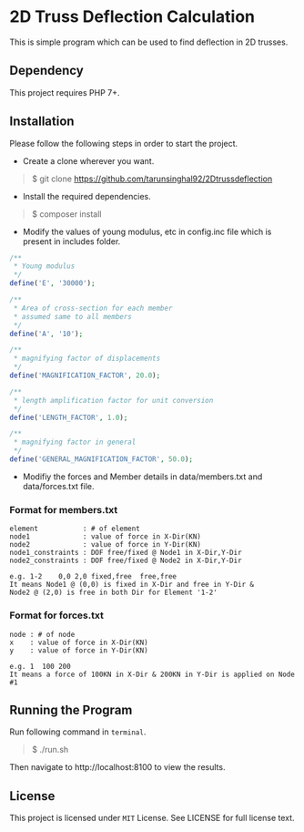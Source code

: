 # 2D Truss Deflection Calculation

This is simple program which can be used to find deflection in 2D trusses. 

## Dependency

This project requires PHP 7+.


## Installation

Please follow the following steps in order to start the project.

* Create a clone wherever you want.

>$ git clone https://github.com/tarunsinghal92/2Dtrussdeflection

* Install the required dependencies.

>$ composer install

* Modify the values of young modulus, etc in config.inc file which is present in includes folder.

```php
/**
 * Young modulus 
 */
define('E', '30000');

/**
 * Area of cross-section for each member
 * assumed same to all members
 */
define('A', '10');

/**
 * magnifying factor of displacements
 */
define('MAGNIFICATION_FACTOR', 20.0);

/**
 * length amplification factor for unit conversion
 */
define('LENGTH_FACTOR', 1.0);

/**
 * magnifying factor in general
 */
define('GENERAL_MAGNIFICATION_FACTOR', 50.0);
```
* Modifiy the forces and Member details in data/members.txt and data/forces.txt file.

### Format for members.txt

```
element           : # of element
node1             : value of force in X-Dir(KN)
node2             : value of force in Y-Dir(KN) 
node1_constraints : DOF free/fixed @ Node1 in X-Dir,Y-Dir
node2_constraints : DOF free/fixed @ Node2 in X-Dir,Y-Dir

e.g. 1-2	0,0	2,0	fixed,free	free,free 
It means Node1 @ (0,0) is fixed in X-Dir and free in Y-Dir & 
Node2 @ (2,0) is free in both Dir for Element '1-2'
```
### Format for forces.txt
```
node : # of node
x    : value of force in X-Dir(KN)
y    : value of force in Y-Dir(KN) 

e.g. 1  100 200 
It means a force of 100KN in X-Dir & 200KN in Y-Dir is applied on Node #1
```

## Running the Program

Run following command in `terminal`.

>$ ./run.sh

Then navigate to http://localhost:8100 to view the results.

## License

This project is licensed under `MIT` License. See LICENSE for full license text.
